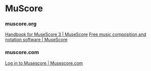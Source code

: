 # MuScore
### muscore.org
[Handbook for MuseScore 3 | MuseScore](https://musescore.org/en/handbook)
[Free music composition and notation software | MuseScore](https://musescore.org/en)
### muscore.com
[Log in to Musescore | Musescore.com](https://musescore.com/dashboard)